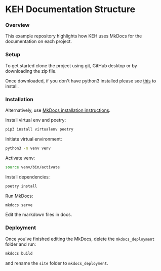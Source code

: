 # KEH Documentation Structure
### Overview
This example repository highlights how KEH uses MkDocs for the documentation on each project.

### Setup

To get started clone the project using git, GitHub desktop or by downloading the zip file.

Once downloaded, if you don't have python3 installed please see [this](https://www.python.org/downloads/) to install.

### Installation
Alternatively, use [MkDocs installation instructions](https://www.mkdocs.org/getting-started/).

Install virtual env and poetry:
```bash
pip3 install virtualenv poetry
```

Initiate virtual environment:
```bash
python3 -m venv venv
```

Activate venv:
```bash
source venv/bin/activate
```

Install dependencies:
```bash
poetry install
```

Run MkDocs:
```bash
mkdocs serve
```

Edit the markdown files in docs.

### Deployment

Once you've finished editing the MkDocs, delete the `mkdocs_deployment` folder and run:

```bash
mkdocs build
```

and rename the `site` folder to `mkdocs_deployment`.